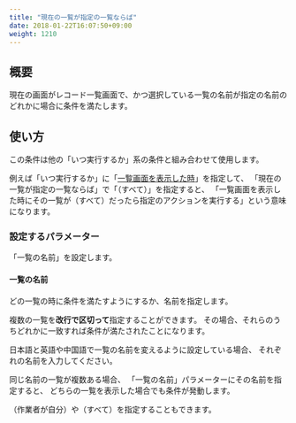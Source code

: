 ```yaml
---
title: "現在の一覧が指定の一覧ならば"
date: 2018-01-22T16:07:50+09:00
weight: 1210
---
```



## 概要

現在の画面がレコード一覧画面で、かつ選択している一覧の名前が指定の名前のどれかに場合に条件を満たします。

## 使い方

この条件は他の「いつ実行するか」系の条件と組み合わせて使用します。

例えば「いつ実行するか」に「[一覧画面を表示した時](../../condition_event/when_record_list_show)」を指定して、
「現在の一覧が指定の一覧ならば」で「（すべて）」を指定すると、
「一覧画面を表示した時にその一覧が（すべて）だったら指定のアクションを実行する」という意味になります。


### 設定するパラメーター

「一覧の名前」を設定します。

#### 一覧の名前

どの一覧の時に条件を満たすようにするか、名前を指定します。

複数の一覧を**改行で区切って**指定することができます。
その場合、それらのうちどれかに一致すれば条件が満たされたことになります。

日本語と英語や中国語で一覧の名前を変えるように設定している場合、
それぞれの名前を入力してください。

同じ名前の一覧が複数ある場合、
「一覧の名前」パラメーターにその名前を指定すると、
どちらの一覧を表示した場合でも条件が発動します。

（作業者が自分）や（すべて）を指定することもできます。

